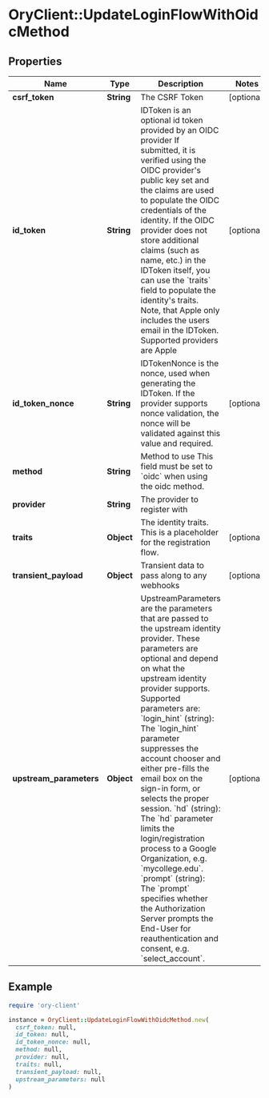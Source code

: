 # OryClient::UpdateLoginFlowWithOidcMethod

## Properties

| Name | Type | Description | Notes |
| ---- | ---- | ----------- | ----- |
| **csrf_token** | **String** | The CSRF Token | [optional] |
| **id_token** | **String** | IDToken is an optional id token provided by an OIDC provider  If submitted, it is verified using the OIDC provider&#39;s public key set and the claims are used to populate the OIDC credentials of the identity. If the OIDC provider does not store additional claims (such as name, etc.) in the IDToken itself, you can use the &#x60;traits&#x60; field to populate the identity&#39;s traits. Note, that Apple only includes the users email in the IDToken.  Supported providers are Apple | [optional] |
| **id_token_nonce** | **String** | IDTokenNonce is the nonce, used when generating the IDToken. If the provider supports nonce validation, the nonce will be validated against this value and required. | [optional] |
| **method** | **String** | Method to use  This field must be set to &#x60;oidc&#x60; when using the oidc method. |  |
| **provider** | **String** | The provider to register with |  |
| **traits** | **Object** | The identity traits. This is a placeholder for the registration flow. | [optional] |
| **transient_payload** | **Object** | Transient data to pass along to any webhooks | [optional] |
| **upstream_parameters** | **Object** | UpstreamParameters are the parameters that are passed to the upstream identity provider.  These parameters are optional and depend on what the upstream identity provider supports. Supported parameters are: &#x60;login_hint&#x60; (string): The &#x60;login_hint&#x60; parameter suppresses the account chooser and either pre-fills the email box on the sign-in form, or selects the proper session. &#x60;hd&#x60; (string): The &#x60;hd&#x60; parameter limits the login/registration process to a Google Organization, e.g. &#x60;mycollege.edu&#x60;. &#x60;prompt&#x60; (string): The &#x60;prompt&#x60; specifies whether the Authorization Server prompts the End-User for reauthentication and consent, e.g. &#x60;select_account&#x60;. | [optional] |

## Example

```ruby
require 'ory-client'

instance = OryClient::UpdateLoginFlowWithOidcMethod.new(
  csrf_token: null,
  id_token: null,
  id_token_nonce: null,
  method: null,
  provider: null,
  traits: null,
  transient_payload: null,
  upstream_parameters: null
)
```


